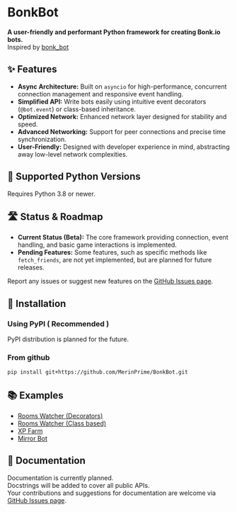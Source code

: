 # BonkBot
**A user-friendly and performant Python framework for creating Bonk.io bots.**  
Inspired by [bonk_bot](https://github.com/Zuzunito/bonk_bot)  

## ✨ Features
* **Async Architecture:** Built on `asyncio` for high-performance, concurrent connection management and responsive event handling.
* **Simplified API:** Write bots easily using intuitive event decorators (`@bot.event`) or class-based inheritance.
* **Optimized Network:** Enhanced network layer designed for stability and speed.
* **Advanced Networking:** Support for peer connections and precise time synchronization.
* **User-Friendly:** Designed with developer experience in mind, abstracting away low-level network complexities.

## 🐍 Supported Python Versions

Requires Python 3.8 or newer.

## 🛣️ Status & Roadmap
* **Current Status (Beta):** The core framework providing connection, event handling, and basic game interactions is implemented.
* **Pending Features:** Some features, such as specific methods like `fetch_friends`, are not yet implemented, but are planned for future releases.

Report any issues or suggest new features on the [GitHub Issues page](https://github.com/MerinPrime/BonkBot/issues).

## 🚀 Installation
### Using PyPI ( Recommended )
PyPI distribution is planned for the future.
### From github
```bash
pip install git+https://github.com/MerinPrime/BonkBot.git
```

## 📚 Examples
* [Rooms Watcher (Decorators)](examples/rooms_watcher.py)
* [Rooms Watcher (Class based)](examples/oop_rooms_watcher.py)
* [XP Farm](examples/xp_farm.py)
* [Mirror Bot](examples/mirror_bot.py)

## 📄 Documentation
Documentation is currently planned.  
Docstrings will be added to cover all public APIs.  
Your contributions and suggestions for documentation are welcome via [GitHub Issues page](https://github.com/MerinPrime/BonkBot/issues).
